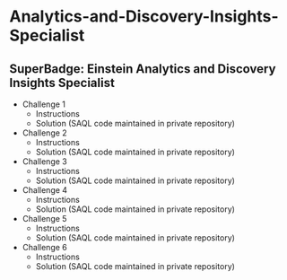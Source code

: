 # Analytics-and-Discovery-Insights-Specialist
## SuperBadge: Einstein Analytics and Discovery Insights Specialist

* Challenge 1
  *   Instructions
  *   Solution (SAQL code maintained in private repository)
* Challenge 2
  *   Instructions
  *   Solution (SAQL code maintained in private repository)
* Challenge 3
  *   Instructions
  *   Solution (SAQL code maintained in private repository)
* Challenge 4
  *   Instructions
  *   Solution (SAQL code maintained in private repository)
* Challenge 5
  *   Instructions
  *   Solution (SAQL code maintained in private repository)
* Challenge 6
  *   Instructions
  *   Solution (SAQL code maintained in private repository)
